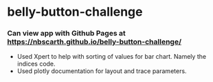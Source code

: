 # belly-button-challenge

### Can view app with Github Pages at https://nbscarth.github.io/belly-button-challenge/

- Used Xpert to help with sorting of values for bar chart. Namely the indices code.
- Used plotly documentation for layout and trace parameters.